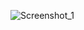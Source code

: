 ![Screenshot_1](https://user-images.githubusercontent.com/113691402/192111449-c5f95f62-6f28-4bdd-8a3d-d479aba46fd8.jpg)
